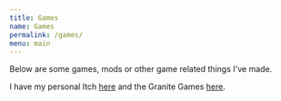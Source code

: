 ```yaml
---
title: Games
name: Games
permalink: /games/
menu: main
---
```


Below are some games, mods or other game related things I've made.

I have my personal Itch [here](https://jasemagee.itch.io/) and the Granite Games [here](https://granitegames.itch.io).